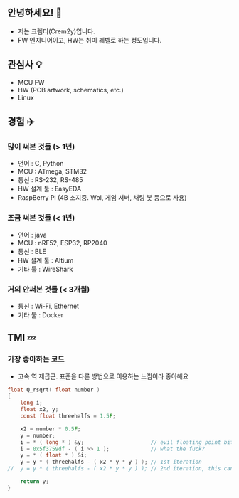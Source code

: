 ## 안녕하세요! 👋
- 저는 크렘티(Crem2y)입니다.
- FW 엔지니어이고, HW는 취미 레벨로 하는 정도입니다.

## 관심사 💡
- MCU FW
- HW (PCB artwork, schematics, etc.)
- Linux

## 경험 ✈️
### 많이 써본 것들 (> 1년)
- 언어 : C, Python
- MCU : ATmega, STM32
- 통신 : RS-232, RS-485
- HW 설계 툴 : EasyEDA
- RaspBerry Pi (4B 소지중. Wol, 게임 서버, 채팅 봇 등으로 사용)
### 조금 써본 것들 (< 1년)
- 언어 : java
- MCU : nRF52, ESP32, RP2040
- 통신 : BLE
- HW 설계 툴 : Altium
- 기타 툴 : WireShark
### 거의 안써본 것들 (< 3개월)
- 통신 : Wi-Fi, Ethernet
- 기타 툴 : Docker

## TMI 💤
### 가장 좋아하는 코드
- 고속 역 제곱근. 표준을 다른 방법으로 이용하는 느낌이라 좋아해요
```c
float Q_rsqrt( float number )
{
	long i;
	float x2, y;
	const float threehalfs = 1.5F;

	x2 = number * 0.5F;
	y = number;
	i = * ( long * ) &y;                     // evil floating point bit level hacking
	i = 0x5f3759df - ( i >> 1 );             // what the fuck?
	y = * ( float * ) &i;
	y = y * ( threehalfs - ( x2 * y * y ) ); // 1st iteration
//	y = y * ( threehalfs - ( x2 * y * y ) ); // 2nd iteration, this can be removed

	return y;
}
```


<!--
**Crem2y/Crem2y** is a ✨ _special_ ✨ repository because its `README.md` (this file) appears on your GitHub profile.

Here are some ideas to get you started:

- 🔭 I’m currently working on ...
- 🌱 I’m currently learning ...
- 👯 I’m looking to collaborate on ...
- 🤔 I’m looking for help with ...
- 💬 Ask me about ...
- 📫 How to reach me: ...
- 😄 Pronouns: ...
- ⚡ Fun fact: ...
-->
